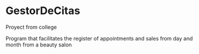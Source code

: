 # GestorDeCitas

Proyect from college 

Program that facilitates the register of appointments and sales from day and month from a beauty salon
